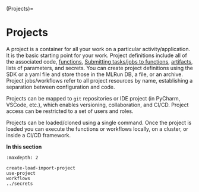 (Projects)=
# Projects

A project is a container for all your work on a particular activity/application. It is the basic starting point for your work.
Project definitions include all of the associated code, [functions](../runtimes/functions), [Submitting tasks/jobs to functions](../concepts/submitting-tasks-jobs-to-functions), [artifacts](../store/artifacts), lists of parameters, and secrets.
You can create project definitions using the SDK or a yaml file and store those in the MLRun DB, a file, or an archive.  Project 
jobs/workflows refer to all project resources by name, establishing a separation between configuration and code.

Projects can be mapped to `git` repositories or IDE project (in PyCharm, VSCode, etc.), which enables versioning, collaboration, and CI/CD. 
Project access can be restricted to a set of users and roles.

Projects can be loaded/cloned using a single command. Once the project is loaded you can execute the functions or workflows locally, on a cluster, or inside a CI/CD framework.

**In this section**
```{toctree}
:maxdepth: 2

create-load-import-project
use-project
workflows
../secrets
```